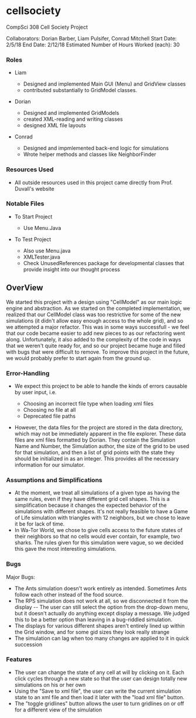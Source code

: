 # cellsociety

CompSci 308 Cell Society Project

Collaborators: Dorian Barber, Liam Pulsifer, Conrad Mitchell
Start Date: 2/5/18
End Date: 2/12/18
Estimated Number of Hours Worked (each): 30

### Roles

- Liam
	- Designed and implemented Main GUI (Menu) and GridView classes
	- contributed substantially to GridModel classes.
	
- Dorian
	- Designed and implemented GridModels
	- created XML-reading and writing classes
	- designed XML file layouts
	
- Conrad
	- Designed and impmlemented back-end logic for simulations
	- Wrote helper methods and classes like NeighborFinder
	
### Resources Used

- All outside resources used in this project came directly from Prof. Duvall's website

### Notable Files

- To Start Project
	- Use Menu.Java

- To Test Project
	- Also use Menu.java
	- XMLTester.java
	- Check UnusedReferences package for developmental classes that provide insight into our thought process
	
## OverView

We started this project with a design using "CellModel" as our main logic engine and abstraction. As we started on the completed implementation, we realized that our CellModel class was too restrictive for some of the new simulations (it didn't allow easy enough access to the whole grid), and so we attempted a major refactor. This was in some ways successfull - we feel that our code became easier to add new pieces to as our refactoring went along. Unfortunately, it also added to the complexity of the code in ways that we weren't quite ready for, and so our project became huge and filled with bugs that were difficult to remove. To improve this project in the future, we would probably prefer to start again from the ground up. 
	
### Error-Handling

- We expect this project to be able to handle the kinds of errors causable by user input, i.e.
	- Choosing an incorrect file type when loading xml files
	- Choosing no file at all 
	- Deprecated file paths

- However, the data files for the project are stored in the data directory, which may not be immediately apparent in the file explorer. These data files are xml files formatted by Dorian. They contain the Simulation Name and Number, the Simulation author, the size of the grid to be used for that simulation, and then a list of grid points with the state they should be initialized in as an integer. This provides all the necessary information for our simulator.

### Assumptions and Simplifications

- At the moment, we treat all simulations of a given type as having the same rules, even if they have different grid cell shapes. This is a simplification because it changes the expected behavior of the simulations with different shapes. It's not really feasible to have a Game of Life simulation with triangles with 12 neighbors, but we chose to leave it be for lack of time.
- In Wa-Tor World, we chose to give cells access to the future states of their neighbors so that no cells would ever contain, for example, two sharks. The rules given for this simulation were vague, so we decided this gave the most interesting simulations.


### Bugs

Major Bugs: 

- The Ants simulation doesn't work entirely as intended. Sometimes Ants follow each other instead of the food source.
- The RPS simulation does not work at all, so we disconnected it from the display -- The user can still select the option from the drop-down menu, but it doesn't actually do anything except display a message. We judged this to be a better option than leaving in a bug-riddled simulation.
- The displays for various different shapes aren't entirely lined up within the Grid window, and for some gid sizes they look really strange
- The simulation can lag when too many changes are applied to it in quick succession

### Features

- The user can change the state of any cell at will by clicking on it. Each click cycles through a new state so that the user can design totally new simulations on his or her own
- Using the "Save to xml file", the user can write the current simulation state to an xml file and then load it later with the "load xml file" button. 
- The "toggle gridlines" button allows the user to turn gridlines on or off for a different view of the simulation

 
